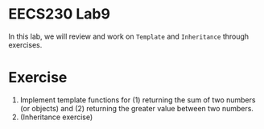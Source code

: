 # EECS230 Lab9
In this lab, we will review and work on `Template` and `Inheritance` through exercises.

# Exercise
1. Implement template functions for (1) returning the sum of two numbers (or objects) and (2) returning the greater value between two numbers.
2. (Inheritance exercise)
